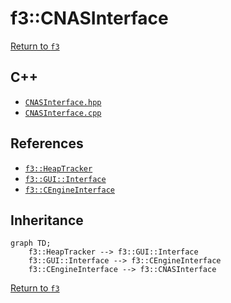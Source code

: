 # f3::CNASInterface

[Return to `f3`](/docs/f3.md)

## C++

- [`CNASInterface.hpp`](/src/f3/CNASInterface.hpp)
- [`CNASInterface.cpp`](/src/f3/CNASInterface.cpp)

## References

- [`f3::HeapTracker`](/docs/f3/HeapTracker.md)
- [`f3::GUI::Interface`](/docs/f3/GUI/Interface.md)
- [`f3::CEngineInterface`](/docs/f3/CEngineInterface.md)

## Inheritance

```mermaid
graph TD;
    f3::HeapTracker --> f3::GUI::Interface
    f3::GUI::Interface --> f3::CEngineInterface
    f3::CEngineInterface --> f3::CNASInterface
```

[Return to `f3`](/docs/f3.md)